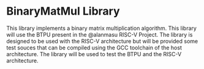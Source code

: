 # BinaryMatMul Library

This library implements a binary matrix multiplication algorithm. This library will use the BTPU present in the @alanmasu RISC-V Project. The library is designed to be used with the RISC-V architecture but will be provided some test souces that can be compiled using the GCC toolchain of the host architecture. The library will be used to test the BTPU and the RISC-V architecture.
